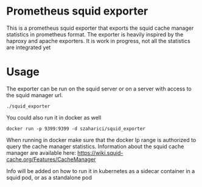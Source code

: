 # Prometheus squid exporter

This is a prometheus squid exporter that exports the squid cache manager statistics in prometheus format. The exporter is heavily inspired by the haproxy and apache exporters. It is work in progress, not all the statistics are integrated yet

# Usage

The exporter can be run on the squid server or on a server with access to the squid manager url.

```
./squid_exporter
```
You could also run it in docker as well
```
docker run -p 9399:9399 -d szaharici/squid_exporter
```
When running in docker make sure that the docker Ip range is authorized to query the cache manager statistics. Information about the squid cache manager are available here: https://wiki.squid-cache.org/Features/CacheManager

Info will be added on how to run it in kubernetes as a sidecar container in a squid pod, or as a standalone pod

